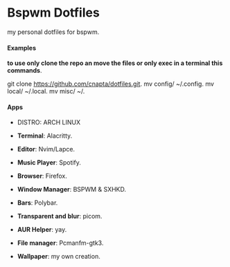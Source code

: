 # Bspwm Dotfiles
my personal dotfiles for bspwm.
#### Examples

**to use only clone the repo an move the files or only exec in a terminal this commands**.

git clone https://github.com/cnapta/dotfiles.git.
mv config/ ~/.config.
mv local/ ~/.local.
mv misc/ ~/.

#### Apps 

- DISTRO: ARCH LINUX

- **Terminal**: Alacritty.
- **Editor**: Nvim/Lapce.
- **Music Player**: Spotify.
- **Browser**: Firefox.
- **Window Manager**: BSPWM & SXHKD.
- **Bars**: Polybar.
- **Transparent and blur**: picom.
- **AUR Helper**: yay.
- **File manager**: Pcmanfm-gtk3.
- **Wallpaper**: my own creation.
